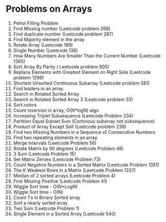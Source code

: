 # Problems on Arrays

1. Petrol Filling Problem
2. Find Missing number (Leetcode problem 268)
3. Find duplicate number (Leetcode problem 287)
4. Find Majority element in the array
5. Rotate Array (Leetcode 189)
6. Single Number (Leetcode 136)
7. How Many Numbers Are Smaller Than the Current Number (Leetcode 1365)
8. Sort Array By Parity ( Leetcode problem 905)
9. Replace Elements with Greatest Element on Right Side (Leetcode problem 1299)
10. Shortest Unsorted Continuous Subarray (Leetcode problem 581)
11. Find leaders in an array
12. Search in Rotated Sorted Array
13. Search in Rotated Sorted Array 2 (Leetcode problem 33)
14. Sort colors
15. Count inversion in array, O(N*logN) algo
16. Increasing Triplet Subsequence (Leetcode Problem 334)
17. Partition Equal Subset Sum (Continous subarray not subsequence)
18. Product of Array Except Self (Leetcode problem 238)
19. Find two Missing Numbers in a Sequence of Consecutive Numbers
20. Find two repeating elements in an array
21. Merge Intervals (Leetcode Problem 56)
22. Rotate Matrix by 90 degrees (Leetcode Problem 48)
23. 3 Sum (Leetcode Problem 15)
24. Set Matrix Zeroes (Leetcode Problem 73)
25. Count Negative Numbers in a Sorted Matrix (Leetcode Problem 1351)
26. The K Weakest Rows in a Matrix (Leetcode Problem 1337)
27. Median of 2 sorted arrays (Leetcode Problem 4)
28. First Missing Positive (Leetcode Problem 41)
29. Wiggle Sort time - O(N*LogN)
30. Wiggle Sort time - O(N)
31. Count 1's in Binary Sorted array
32. Sort a nearly sorted array 
33. Two Sum (Leetcode Problem 1)
34. Single Element in a Sorted Array (Leetcode 540)
